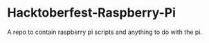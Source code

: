 # Hacktoberfest-Raspberry-Pi
A repo to contain raspberry pi scripts and anything to do with the pi.
